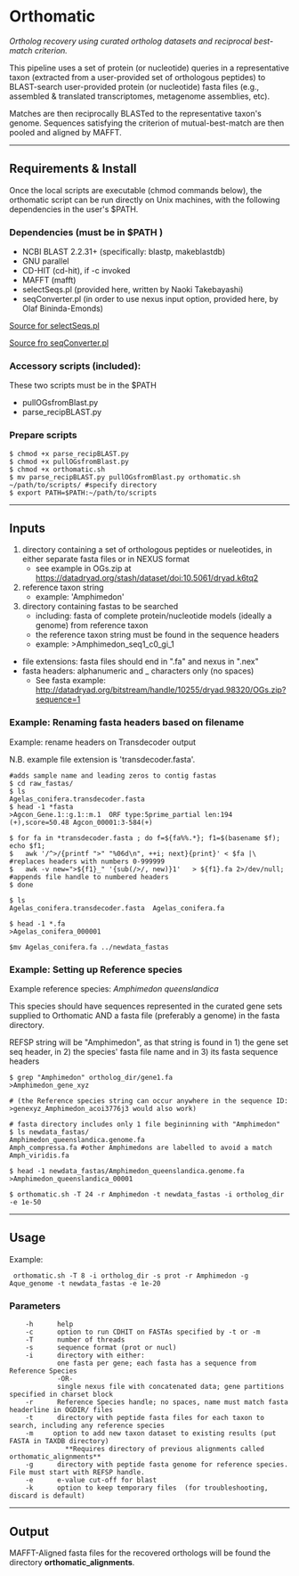 # Orthomatic 

*Ortholog recovery using curated ortholog datasets and reciprocal best-match criterion.*

This pipeline uses a set of protein (or nucleotide) queries in a representative taxon (extracted from 
a user-provided set of orthologous peptides) to BLAST-search user-provided protein (or nucleotide) fasta files
(e.g., assembled & translated transcriptomes, metagenome assemblies, etc). 

Matches are then reciprocally BLASTed to the representative taxon's genome. Sequences 
satisfying the criterion of mutual-best-match are then pooled  and aligned by MAFFT.

-----

## Requirements & Install
Once the local scripts are executable (chmod commands below), the orthomatic script can be run directly on Unix machines, with the following dependencies in the user's $PATH.

### Dependencies (must be in $PATH )

 - NCBI BLAST 2.2.31+ (specifically: blastp, makeblastdb)		
 - GNU parallel																								
 - CD-HIT (cd-hit), if -c invoked	
 - MAFFT (mafft)	
 - selectSeqs.pl 	(provided here, written by Naoki Takebayashi)
 - seqConverter.pl (in order to use nexus input option, provided here, by Olaf Bininda-Emonds)

[Source for selectSeqs.pl](http://raven.wrrb.uaf.edu/~ntakebay/teaching/programming/perl-scripts/perl-scripts.html)

[Source fro seqConverter.pl](https://uol.de/systematik-evolutionsbiologie/programme)																
### Accessory scripts (included): 		
These two scripts must be in the $PATH  
								
- pullOGsfromBlast.py											
- parse_recipBLAST.py		

### Prepare scripts 
```
$ chmod +x parse_recipBLAST.py
$ chmod +x pullOGsfromBlast.py
$ chmod +x orthomatic.sh
$ mv parse_recipBLAST.py pullOGsfromBlast.py orthomatic.sh ~/path/to/scripts/ #specify directory
$ export PATH=$PATH:~/path/to/scripts
```


----

## Inputs
1. directory containing a set of orthologous peptides or nueleotides, in either separate fasta files or in NEXUS format
	- see example in OGs.zip at https://datadryad.org/stash/dataset/doi:10.5061/dryad.k6tq2
2. reference taxon string
  	- example: 'Amphimedon' 
3. directory containing fastas to be searched
	- including: fasta of complete protein/nucleotide models (ideally a genome) from reference taxon
	- the reference taxon string must be found in the sequence headers
 	- example: >Amphimedon_seq1_c0_gi_1	 
   
- file extensions: fasta files should end in ".fa" and nexus in ".nex"
- fasta headers: alphanumeric and _ characters only (no spaces)
	- See fasta example: http://datadryad.org/bitstream/handle/10255/dryad.98320/OGs.zip?sequence=1

### Example: Renaming fasta headers based on filename
Example: rename headers on Transdecoder output

N.B. example file extension is 'transdecoder.fasta'.
```
#adds sample name and leading zeros to contig fastas
$ cd raw_fastas/ 
$ ls
Agelas_conifera.transdecoder.fasta
$ head -1 *fasta
>Agcon_Gene.1::g.1::m.1  ORF type:5prime_partial len:194 (+),score=50.48 Agcon_00001:3-584(+)

$ for fa in *transdecoder.fasta ; do f=${fa%%.*}; f1=$(basename $f); echo $f1;
$	awk '/^>/{printf ">" "%06d\n", ++i; next}{print}' < $fa |\ #replaces headers with numbers 0-999999
$	awk -v new=">${f1}_" '{sub(/>/, new)}1'   > ${f1}.fa 2>/dev/null; #appends file handle to numbered headers
$ done

$ ls
Agelas_conifera.transdecoder.fasta	Agelas_conifera.fa

$ head -1 *.fa
>Agelas_conifera_000001

$mv Agelas_conifera.fa ../newdata_fastas
```

### Example: Setting up Reference species
Example reference species: *Amphimedon queenslandica*

This species should have sequences represented in the curated gene sets supplied to Orthomatic AND a fasta file (preferably a genome) in the fasta directory.

REFSP string will be "Amphimedon", as that string is found in 1) the  gene set seq header, in 2) the species' fasta file name and in 3) its fasta sequence headers

```
$ grep "Amphimedon" ortholog_dir/gene1.fa
>Amphimedon_gene_xyz

# (the Reference species string can occur anywhere in the sequence ID: >genexyz_Amphimedon_acoi3776j3 would also work)

# fasta directory includes only 1 file begininning with "Amphimedon"
$ ls newdata_fastas/
Amphimedon_queenslandica.genome.fa
Amph_compressa.fa #other Amphimedons are labelled to avoid a match
Amph_viridis.fa

$ head -1 newdata_fastas/Amphimedon_queenslandica.genome.fa
>Amphimedon_queenslandica_00001 

$ orthomatic.sh -T 24 -r Amphimedon -t newdata_fastas -i ortholog_dir -e 1e-50
```

----

## Usage

Example: 
```
 orthomatic.sh -T 8 -i ortholog_dir -s prot -r Amphimedon -g Aque_genome -t newdata_fastas -e 1e-20 
```

### Parameters
```
	-h 		help	
	-c  	option to run CDHIT on FASTAs specified by -t or -m	
	-T  	number of threads	
	-s      sequence format (prot or nucl)	
	-i  	directory with either: 
			one fasta per gene; each fasta has a sequence from Reference Species
			-OR-
			single nexus file with concatenated data; gene partitions specified in charset block				
	-r 		Reference Species handle; no spaces, name must match fasta headerline in OGDIR/ files	
	-t 		directory with peptide fasta files for each taxon to search, including any reference species
	-m     option to add new taxon dataset to existing results (put FASTA in TAXDB directory)
              **Requires directory of previous alignments called orthomatic_alignments**               
	-g 		directory with peptide fasta genome for reference species. File must start with REFSP handle. 
	-e 		e-value cut-off for blast
	-k 		option to keep temporary files 	(for troubleshooting, discard is default)

```
---

## Output

MAFFT-Aligned fasta files for the recovered orthologs will be found the directory **orthomatic_alignments**.

